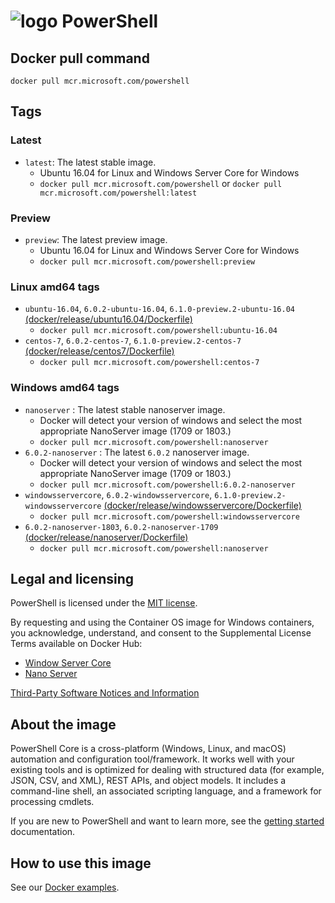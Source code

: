 # ![logo][] PowerShell

[logo]: https://raw.githubusercontent.com/PowerShell/PowerShell/master/assets/ps_black_64.svg?sanitize=true

## Docker pull command

`docker pull mcr.microsoft.com/powershell`

## Tags

### Latest

* `latest`: The latest stable image.
  * Ubuntu 16.04 for Linux and Windows Server Core for Windows
  * `docker pull mcr.microsoft.com/powershell` or `docker pull mcr.microsoft.com/powershell:latest`

### Preview

* `preview`: The latest preview image.
  * Ubuntu 16.04 for Linux and Windows Server Core for Windows
  * `docker pull mcr.microsoft.com/powershell:preview`

### Linux amd64 tags

* `ubuntu-16.04`, `6.0.2-ubuntu-16.04`, `6.1.0-preview.2-ubuntu-16.04` [(docker/release/ubuntu16.04/Dockerfile)](https://github.com/PowerShell/PowerShell/blob/master/docker/release/ubuntu16.04/Dockerfile)
  * `docker pull mcr.microsoft.com/powershell:ubuntu-16.04`
* `centos-7`, `6.0.2-centos-7`, `6.1.0-preview.2-centos-7` [(docker/release/centos7/Dockerfile)](https://github.com/PowerShell/PowerShell/blob/master/docker/release/centos7/Dockerfile)
  * `docker pull mcr.microsoft.com/powershell:centos-7`

### Windows amd64 tags

* `nanoserver` : The latest stable nanoserver image.
  * Docker will detect your version of windows and select the most appropriate NanoServer image (1709 or 1803.)
  * `docker pull mcr.microsoft.com/powershell:nanoserver`
* `6.0.2-nanoserver` : The latest `6.0.2` nanoserver image.
  * Docker will detect your version of windows and select the most appropriate NanoServer image (1709 or 1803.)
  * `docker pull mcr.microsoft.com/powershell:6.0.2-nanoserver`
* `windowsservercore`, `6.0.2-windowsservercore`, `6.1.0-preview.2-windowsservercore` [(docker/release/windowsservercore/Dockerfile)](https://github.com/PowerShell/PowerShell/blob/master/docker/release/windowsservercore/Dockerfile)
  * `docker pull mcr.microsoft.com/powershell:windowsservercore`
* `6.0.2-nanoserver-1803`, `6.0.2-nanoserver-1709` [(docker/release/nanoserver/Dockerfile)](https://github.com/PowerShell/PowerShell/blob/master/docker/release/nanoserver/Dockerfile)
  * `docker pull mcr.microsoft.com/powershell:nanoserver`

## Legal and licensing

PowerShell is licensed under the [MIT license][].

[MIT license]: https://github.com/PowerShell/PowerShell/tree/master/LICENSE.txt

By requesting and using the Container OS image for Windows containers, you acknowledge, understand, and consent to the Supplemental License Terms available on Docker Hub:

* [Window Server Core](https://hub.docker.com/r/microsoft/windowsservercore/)
* [Nano Server](https://hub.docker.com/r/microsoft/nanoserver/)

[Third-Party Software Notices and Information](https://github.com/PowerShell/PowerShell/blob/master/ThirdPartyNotices.txt)

## About the image

PowerShell Core is a cross-platform (Windows, Linux, and macOS) automation and configuration tool/framework. It works well with your existing tools and is optimized
for dealing with structured data (for example, JSON, CSV, and XML), REST APIs, and object models.
It includes a command-line shell, an associated scripting language, and a framework for processing cmdlets.

If you are new to PowerShell and want to learn more, see the [getting started][] documentation.

[getting started]: https://github.com/PowerShell/PowerShell/tree/master/docs/learning-powershell

## How to use this image

See our [Docker examples](https://github.com/PowerShell/PowerShell/tree/master/docker#examples).
